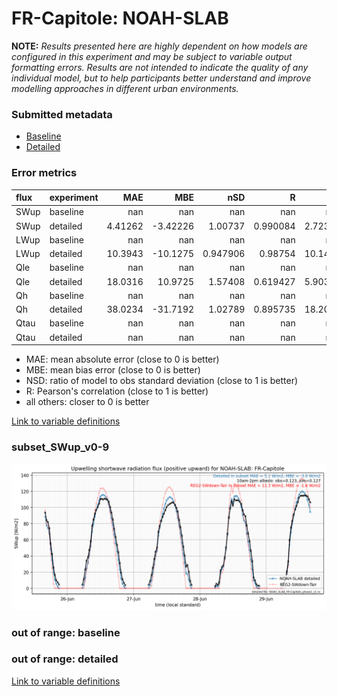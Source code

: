 # FR-Capitole: NOAH-SLAB

**NOTE:** *Results presented here are highly dependent on how models are configured in this experiment and may be subject to variable output formatting errors. Results are not intended to indicate the quality of any individual model, but to help participants better understand and improve modelling approaches in different urban environments.*

### Submitted metadata

- [Baseline](NOAH-SLAB_FR-Capitole_baseline_attrs.md)
- [Detailed](NOAH-SLAB_FR-Capitole_detailed_attrs.md)

### Error metrics

| flux   | experiment   |       MAE |       MBE |        nSD |          R |       5th |       95th |      RMSE |      cRMSE |      AMBE |        1-nSD |          1-R |   nSkewness |   nKurtosis |     Overlap |
|:-------|:-------------|----------:|----------:|-----------:|-----------:|----------:|-----------:|----------:|-----------:|----------:|-------------:|-------------:|------------:|------------:|------------:|
| SWup   | baseline     | nan       | nan       | nan        | nan        | nan       | nan        | nan       | nan        | nan       | nan          | nan          |  nan        | nan         | nan         |
| SWup   | detailed     |   4.41262 |  -3.42226 |   1.00737  |   0.990084 |   2.72352 |   0.870346 |   5.84344 |   0.141534 |   3.42226 |   0.00737099 |   0.00991566 |    0.128972 |   0.223142  |   0.136002  |
| LWup   | baseline     | nan       | nan       | nan        | nan        | nan       | nan        | nan       | nan        | nan       | nan          | nan          |  nan        | nan         | nan         |
| LWup   | detailed     |  10.3943  | -10.1275  |   0.947906 |   0.98754  |  10.1452  |  20.8036   |  13.2476  |   0.16228  |  10.1275  |   0.0520948  |   0.0124596  |    0.266487 |   2.05124   |   0.0938807 |
| Qle    | baseline     | nan       | nan       | nan        | nan        | nan       | nan        | nan       | nan        | nan       | nan          | nan          |  nan        | nan         | nan         |
| Qle    | detailed     |  18.0316  |  10.9725  |   1.57408  |   0.619427 |   5.90318 |  41.7214   |  27.7803  |   1.23599  |  10.9725  |   0.57408    |   0.380573   |    0.452967 |   0.0323882 |   0.186535  |
| Qh     | baseline     | nan       | nan       | nan        | nan        | nan       | nan        | nan       | nan        | nan       | nan          | nan          |  nan        | nan         | nan         |
| Qh     | detailed     |  38.0234  | -31.7192  |   1.02789  |   0.895735 |  18.2004  |  10.9756   |  49.5925  |   0.463815 |  31.7192  |   0.0278914  |   0.104265   |    0.273852 |   0.714789  |   0.383687  |
| Qtau   | baseline     | nan       | nan       | nan        | nan        | nan       | nan        | nan       | nan        | nan       | nan          | nan          |  nan        | nan         | nan         |
| Qtau   | detailed     | nan       | nan       | nan        | nan        | nan       | nan        | nan       | nan        | nan       | nan          | nan          |  nan        | nan         | nan         |

 - MAE: mean absolute error (close to 0 is better)
 - MBE: mean bias error (close to 0 is better)
 - NSD: ratio of model to obs standard deviation (close to 1 is better)
 - R: Pearson's correlation (close to 1 is better)
 - all others: closer to 0 is better

[Link to variable definitions](../modelattrs/variable_definitions.md)

### <a name="subset_swup_v0-9"></a>subset_SWup_v0-9
[![NOAH-SLAB_FR-Capitole_subset_SWup_v0-9.png](NOAH-SLAB_FR-Capitole_subset_SWup_v0-9.png)](NOAH-SLAB_FR-Capitole_subset_SWup_v0-9.png)

### out of range: baseline


### out of range: detailed



[Link to variable definitions](../modelattrs/variable_definitions.md)

